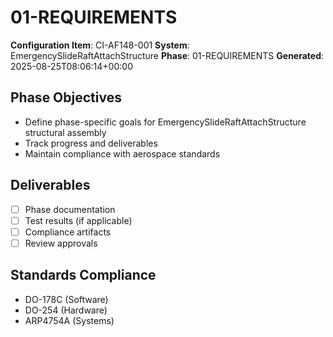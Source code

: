 # 01-REQUIREMENTS

**Configuration Item**: CI-AF148-001
**System**: EmergencySlideRaftAttachStructure
**Phase**: 01-REQUIREMENTS
**Generated**: 2025-08-25T08:06:14+00:00

## Phase Objectives
- Define phase-specific goals for EmergencySlideRaftAttachStructure structural assembly
- Track progress and deliverables
- Maintain compliance with aerospace standards

## Deliverables
- [ ] Phase documentation
- [ ] Test results (if applicable)
- [ ] Compliance artifacts
- [ ] Review approvals

## Standards Compliance
- DO-178C (Software)
- DO-254 (Hardware)
- ARP4754A (Systems)

